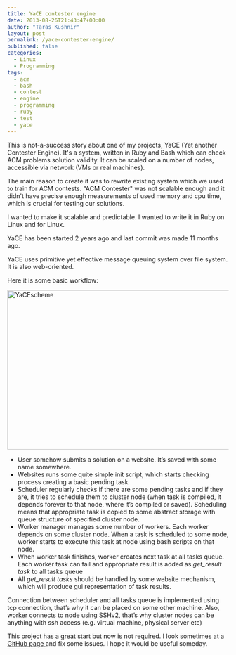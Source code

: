 ```yaml
---
title: YaCE contester engine
date: 2013-08-26T21:43:47+00:00
author: "Taras Kushnir"
layout: post
permalink: /yace-contester-engine/
published: false
categories:
  - Linux
  - Programming
tags:
  - acm
  - bash
  - contest
  - engine
  - programming
  - ruby
  - test
  - yace
---
```

This is not-a-success story about one of my projects, YaCE (Yet another Contester Engine). It's a system, written in Ruby and Bash which can check ACM problems solution validity. It can be scaled on a number of nodes, accessible via network (VMs or real machines).

The main reason to create it was to rewrite existing system which we used to train for ACM contests. "ACM Contester" was not scalable enough and it didn't have precise enough measurements of used memory and cpu time, which is crucial for testing our solutions.

I wanted to make it scalable and predictable. I wanted to write it in Ruby on Linux and for Linux.
  
YaCE has been started 2 years ago and last commit was made 11 months ago.

<!--more-->

YaCE uses primitive yet effective message queuing system over file system. It is also web-oriented.

Here it is some basic workflow:

[<img class="aligncenter size-medium wp-image-1036" alt="YaCEscheme" src="http://code.jamming.com.ua/wp-content/uploads/2013/08/yacescheme.jpg?w=300" width="622" height="363" srcset="http://code.jamming.com.ua/wp-content/uploads/2013/08/yacescheme.jpg 1329w, http://code.jamming.com.ua/wp-content/uploads/2013/08/yacescheme-300x175.jpg 300w, http://code.jamming.com.ua/wp-content/uploads/2013/08/yacescheme-768x447.jpg 768w, http://code.jamming.com.ua/wp-content/uploads/2013/08/yacescheme-1024x596.jpg 1024w" sizes="(max-width: 622px) 100vw, 622px" />](http://code.jamming.com.ua/wp-content/uploads/2013/08/yacescheme.jpg)

  * User somehow submits a solution on a website. It’s saved with some name somewhere.
  * Websites runs some quite simple init script, which starts checking process creating a basic pending task
  * Scheduler regularly checks if there are some pending tasks and if they are, it tries to schedule them to cluster node (when task is compiled, it depends forever to that node, where it’s compiled or saved). Scheduling means that appropriate task is copied to some abstract storage with queue structure of specified cluster node.
  * Worker manager manages some number of workers. Each worker depends on some cluster node. When a task is scheduled to some node, worker starts to execute this task at node using bash scripts on that node.
  * When worker task finishes, worker creates next task at all tasks queue. Each worker task can fail and appropriate result is added as _get_result task_ to all tasks queue
  * All _get_result tasks_ should be handled by some website mechanism, which will produce gui representation of task results.

Connection between scheduler and all tasks queue is implemented using tcp connection, that’s why it can be placed on some other machine. Also, worker connects to node using SSHv2, that’s why cluster nodes can be anything with ssh access (e.g. virtual machine, physical server etc)

This project has a great start but now is not required. I look sometimes at a <a title="YaCE GitHub page" href="https://github.com/Ribtoks/yace" target="_blank" class="broken_link">GitHub page </a>and fix some issues. I hope it would be useful someday.

